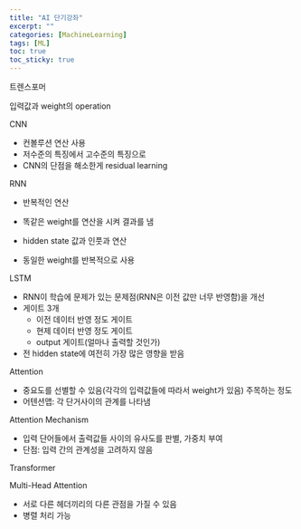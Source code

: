 ```yaml
---
title: "AI 단기강좌"
excerpt: ""
categories: [MachineLearning]
tags: [ML]
toc: true
toc_sticky: true
---
```


트렌스포머

입력값과 weight의 operation

CNN
* 컨볼루션 연산 사용
* 저수준의 특징에서 고수준의 특징으로
* CNN의 단점을 해소한게 residual learning

RNN
* 반복적인 연산
* 똑같은 weight를 연산을 시켜 결과를 냄

* hidden state 값과 인풋과 연산
* 동일한 weight를 반복적으로 사용

LSTM
* RNN이 학습에 문제가 있는 문제점(RNN은 이전 값만 너무 반영함)을 개선
* 게이트 3개
  * 이전 데이터 반영 정도 게이트
  * 현제 데이터 반영 정도 게이트
  * output 게이트(얼마나 출력할 것인가)
* 전 hidden state에 여전히 가장 많은 영향을 받음


Attention
* 중요도를 선별할 수 있음(각각의 입력값들에 따라서 weight가 있음) 주목하는 정도
* 어텐션맵: 각 단거사이의 관계를 나타냄

Attention Mechanism
* 입력 단어들에서 출력값들 사이의 유사도를 판별, 가중치 부여
* 단점: 입력 간의 관계성을 고려하지 않음


Transformer

Multi-Head Attention
* 서로 다른 헤더끼리의 다른 관점을 가질 수 있음 
* 병렬 처리 가능